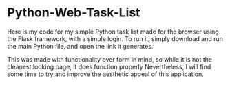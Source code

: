 # Python-Web-Task-List

Here is my code for my simple Python task list made for the browser using the Flask framework, with a simple login. To run it, simply download and run the main Python file, and open the link it generates. 

This was made with functionality over form in mind, so while it is not the cleanest looking page, it does function properly
Nevertheless, I will find some time to try and improve the aesthetic appeal of this application.
